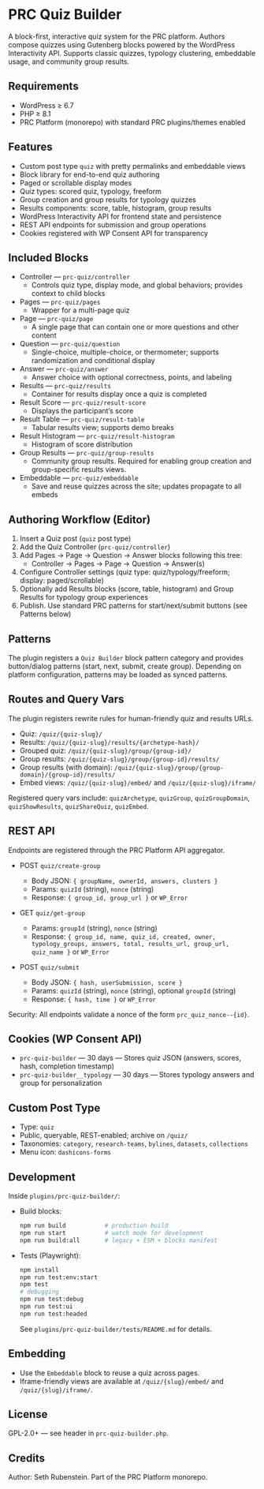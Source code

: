 # PRC Quiz Builder

A block-first, interactive quiz system for the PRC platform. Authors compose quizzes using Gutenberg blocks powered by the WordPress Interactivity API. Supports classic quizzes, typology clustering, embeddable usage, and community group results.

## Requirements
- WordPress ≥ 6.7
- PHP ≥ 8.1
- PRC Platform (monorepo) with standard PRC plugins/themes enabled

## Features
- Custom post type `quiz` with pretty permalinks and embeddable views
- Block library for end-to-end quiz authoring
- Paged or scrollable display modes
- Quiz types: scored quiz, typology, freeform
- Group creation and group results for typology quizzes
- Results components: score, table, histogram, group results
- WordPress Interactivity API for frontend state and persistence
- REST API endpoints for submission and group operations
- Cookies registered with WP Consent API for transparency

## Included Blocks
- Controller — `prc-quiz/controller`
  - Controls quiz type, display mode, and global behaviors; provides context to child blocks
- Pages — `prc-quiz/pages`
  - Wrapper for a multi-page quiz
- Page — `prc-quiz/page`
  - A single page that can contain one or more questions and other content
- Question — `prc-quiz/question`
  - Single-choice, multiple-choice, or thermometer; supports randomization and conditional display
- Answer — `prc-quiz/answer`
  - Answer choice with optional correctness, points, and labeling
- Results — `prc-quiz/results`
  - Container for results display once a quiz is completed
- Result Score — `prc-quiz/result-score`
  - Displays the participant’s score
- Result Table — `prc-quiz/result-table`
  - Tabular results view; supports demo breaks
- Result Histogram — `prc-quiz/result-histogram`
  - Histogram of score distribution
- Group Results — `prc-quiz/group-results`
  - Community group results. Required for enabling group creation and group-specific results views.
- Embeddable — `prc-quiz/embeddable`
  - Save and reuse quizzes across the site; updates propagate to all embeds

## Authoring Workflow (Editor)
1. Insert a Quiz post (`quiz` post type)
2. Add the Quiz Controller (`prc-quiz/controller`)
3. Add Pages → Page → Question → Answer blocks following this tree:
   - Controller → Pages → Page → Question → Answer(s)
4. Configure Controller settings (quiz type: quiz/typology/freeform; display: paged/scrollable)
5. Optionally add Results blocks (score, table, histogram) and Group Results for typology group experiences
6. Publish. Use standard PRC patterns for start/next/submit buttons (see Patterns below)

## Patterns
The plugin registers a `Quiz Builder` block pattern category and provides button/dialog patterns (start, next, submit, create group). Depending on platform configuration, patterns may be loaded as synced patterns.

## Routes and Query Vars
The plugin registers rewrite rules for human-friendly quiz and results URLs.
- Quiz: `/quiz/{quiz-slug}/`
- Results: `/quiz/{quiz-slug}/results/{archetype-hash}/`
- Grouped quiz: `/quiz/{quiz-slug}/group/{group-id}/`
- Group results: `/quiz/{quiz-slug}/group/{group-id}/results/`
- Group results (with domain): `/quiz/{quiz-slug}/group/{group-domain}/{group-id}/results/`
- Embed views: `/quiz/{quiz-slug}/embed/` and `/quiz/{quiz-slug}/iframe/`

Registered query vars include: `quizArchetype`, `quizGroup`, `quizGroupDomain`, `quizShowResults`, `quizShareQuiz`, `quizEmbed`.

## REST API
Endpoints are registered through the PRC Platform API aggregator.

- POST `quiz/create-group`
  - Body JSON: `{ groupName, ownerId, answers, clusters }`
  - Params: `quizId` (string), `nonce` (string)
  - Response: `{ group_id, group_url }` or `WP_Error`

- GET `quiz/get-group`
  - Params: `groupId` (string), `nonce` (string)
  - Response: `{ group_id, name, quiz_id, created, owner, typology_groups, answers, total, results_url, group_url, quiz_name }` or `WP_Error`

- POST `quiz/submit`
  - Body JSON: `{ hash, userSubmission, score }`
  - Params: `quizId` (string), `nonce` (string), optional `groupId` (string)
  - Response: `{ hash, time }` or `WP_Error`

Security: All endpoints validate a nonce of the form `prc_quiz_nonce--{id}`.

## Cookies (WP Consent API)
- `prc-quiz-builder` — 30 days — Stores quiz JSON (answers, scores, hash, completion timestamp)
- `prc-quiz-builder__typology` — 30 days — Stores typology answers and group for personalization

## Custom Post Type
- Type: `quiz`
- Public, queryable, REST-enabled; archive on `/quiz/`
- Taxonomies: `category`, `research-teams`, `bylines`, `datasets`, `collections`
- Menu icon: `dashicons-forms`

## Development
Inside `plugins/prc-quiz-builder/`:

- Build blocks:
  ```bash
  npm run build           # production build
  npm run start           # watch mode for development
  npm run build:all       # legacy + ESM + blocks manifest
  ```

- Tests (Playwright):
  ```bash
  npm install
  npm run test:env:start
  npm test
  # debugging
  npm run test:debug
  npm run test:ui
  npm run test:headed
  ```
  See `plugins/prc-quiz-builder/tests/README.md` for details.

## Embedding
- Use the `Embeddable` block to reuse a quiz across pages.
- Iframe-friendly views are available at `/quiz/{slug}/embed/` and `/quiz/{slug}/iframe/`.

## License
GPL-2.0+ — see header in `prc-quiz-builder.php`.

## Credits
Author: Seth Rubenstein. Part of the PRC Platform monorepo.
